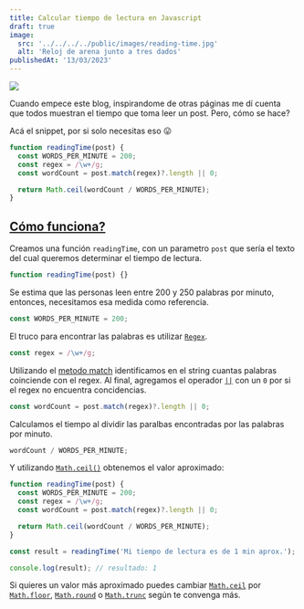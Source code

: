 ```yaml
---
title: Calcular tiempo de lectura en Javascript
draft: true
image:
  src: '../../../../public/images/reading-time.jpg'
  alt: 'Reloj de arena junto a tres dados'
publishedAt: '13/03/2023'
---
```


![](/images/reading-time.jpg)

Cuando empece este blog, inspirandome de otras páginas me dí cuenta que todos muestran el tiempo que toma leer un post. Pero, cómo se hace?

Acá el snippet, por si solo necesitas eso 😛

```js
function readingTime(post) {
  const WORDS_PER_MINUTE = 200;
  const regex = /\w+/g;
  const wordCount = post.match(regex)?.length || 0;

  return Math.ceil(wordCount / WORDS_PER_MINUTE);
}
```

## [Cómo funciona?](#cómo-funciona)

Creamos una función `readingTime`, con un parametro `post` que sería el texto del cual queremos determinar el tiempo de lectura.

```js
function readingTime(post) {}
```

Se estima que las personas leen entre 200 y 250 palabras por minuto, entonces, necesitamos esa medida como referencia.

```js
const WORDS_PER_MINUTE = 200;
```

El truco para encontrar las palabras es utilizar [`Regex`](https://developer.mozilla.org/en-US/docs/Web/JavaScript/Guide/Regular_Expressions).

```js
const regex = /\w+/g;
```

Utilizando el [metodo match](https://developer.mozilla.org/en-US/docs/Web/JavaScript/Reference/Global_Objects/String/match) identificamos en el string cuantas palabras coinciende con el regex. Al final, agregamos el operador [`||`](https://developer.mozilla.org/en-US/docs/Web/JavaScript/Reference/Operators/Logical_OR_assignment) con un `0` por si el regex no encuentra concidencias.

```js
const wordCount = post.match(regex)?.length || 0;
```

Calculamos el tiempo al dividir las paralbas encontradas por las palabras por minuto.

```js
wordCount / WORDS_PER_MINUTE;
```

Y utilizando [`Math.ceil()`](https://developer.mozilla.org/en-US/docs/Web/JavaScript/Reference/Global_Objects/Math/ceil) obtenemos el valor aproximado:

```js
function readingTime(post) {
  const WORDS_PER_MINUTE = 200;
  const regex = /\w+/g;
  const wordCount = post.match(regex)?.length || 0;

  return Math.ceil(wordCount / WORDS_PER_MINUTE);
}

const result = readingTime('Mi tiempo de lectura es de 1 min aprox.');

console.log(result); // resultado: 1
```

Si quieres un valor más aproximado puedes cambiar [`Math.ceil`](https://developer.mozilla.org/en-US/docs/Web/JavaScript/Reference/Global_Objects/Math/ceil) por [`Math.floor`](https://developer.mozilla.org/en-US/docs/Web/JavaScript/Reference/Global_Objects/Math/floor), [`Math.round`](https://developer.mozilla.org/en-US/docs/Web/JavaScript/Reference/Global_Objects/Math/round) o [`Math.trunc`](https://developer.mozilla.org/en-US/docs/Web/JavaScript/Reference/Global_Objects/Math/trunc) según te convenga más.
